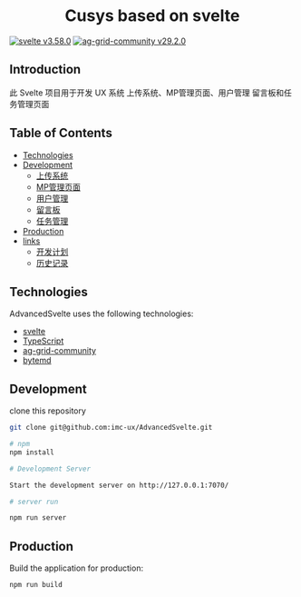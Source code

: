 <h1 align="center">Cusys based on svelte</h1>

[![svelte v3.58.0](https://img.shields.io/badge/svelte-v3.58.0-00DC82.svg)](https://svelte.dev/)
[![ag-grid-community v29.2.0](https://img.shields.io/badge/agGridCommunity-v29.2.0-c5c8a9.svg)](https://www.ag-grid.com/)


## Introduction

此 Svelte 项目用于开发 UX 系统 上传系统、MP管理页面、用户管理 留言板和任务管理页面

## Table of Contents

- [Technologies](#Technologies)
- [Development](#Development)
  - [上传系统](http://127.0.0.1:7070/uploadSvelte.html)
  - [MP管理页面](http://127.0.0.1:7070/mpPageManageMain.html)
  - [用户管理](http://127.0.0.1:7070/userMgmtMain.html)
  - [留言板](http://127.0.0.1:7070/messageBoard.html)
  - [任务管理](http://127.0.0.1:7070/taskMgmtMain.html)
- [Production](#Production)
- [links](#)
  - [开发计划](docs/TodoList.md)
  - [历史记录](docs/CHANGELOG.md)

## Technologies

AdvancedSvelte uses the following technologies:

- [svelte](https://svelte.dev/)
- [TypeScript](https://www.typescriptlang.org)
- [ag-grid-community](https://www.ag-grid.com/)
- [bytemd](https://bytemd.js.org/)

## Development

clone this repository

```bash
git clone git@github.com:imc-ux/AdvancedSvelte.git

# npm
npm install

# Development Server

Start the development server on http://127.0.0.1:7070/

# server run

npm run server 

```

## Production

Build the application for production:

```bash
npm run build
```

